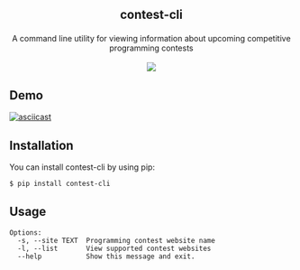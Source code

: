 ## <p align='center'>contest-cli</p>

<p align='center'>
  A command line utility for viewing information about upcoming competitive programming contests<br/><br/>
  <img src="https://github.com/terror/contest-cli/actions/workflows/ci.yml/badge.svg"/>
</p>

## Demo
[![asciicast](https://asciinema.org/a/VrB0t8M4knRjVfEr4lUPf8oSv.svg)](https://asciinema.org/a/VrB0t8M4knRjVfEr4lUPf8oSv)

## Installation

You can install contest-cli by using pip:

```bash
$ pip install contest-cli
```

## Usage

```
Options:
  -s, --site TEXT  Programming contest website name
  -l, --list       View supported contest websites
  --help           Show this message and exit.
```
